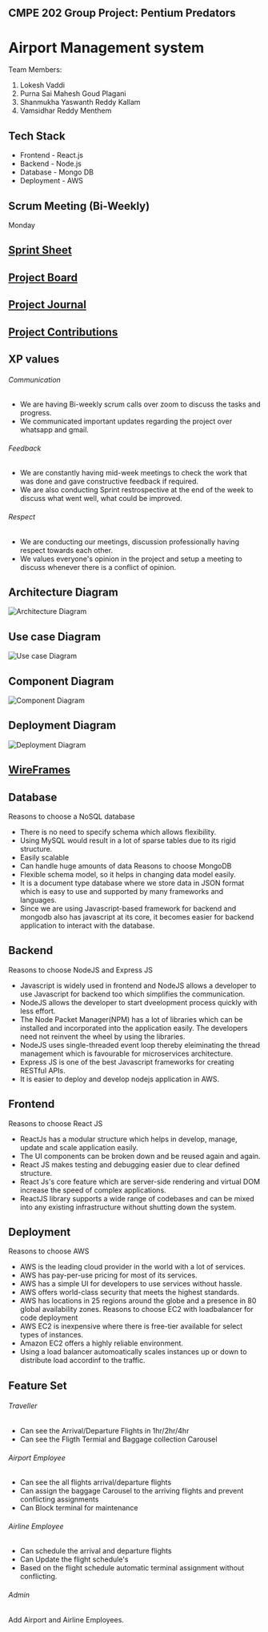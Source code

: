 ## CMPE 202 Group Project: Pentium Predators

# Airport Management system

Team Members:

1. Lokesh Vaddi
2. Purna Sai Mahesh Goud Plagani
3. Shanmukha Yaswanth Reddy Kallam
4. Vamsidhar Reddy Menthem

## Tech Stack

- Frontend - React.js
- Backend - Node.js
- Database - Mongo DB
- Deployment - AWS

## Scrum Meeting (Bi-Weekly)

Monday

## [Sprint Sheet](https://docs.google.com/spreadsheets/d/1S7y5mOIVPWUpca2kdMLfR_vjscz66GQDV9vDMBHnYm8/edit?usp=sharing)

## [Project Board](https://github.com/orgs/gopinathsjsu/projects/52/views/1)

## [Project Journal](https://github.com/gopinathsjsu/team-project-pentium-predators/tree/main/Journals)

## [Project Contributions](https://github.com/gopinathsjsu/team-project-pentium-predators/blob/main/Journals/Contributions)

## XP values

###### Communication

- We are having Bi-weekly scrum calls over zoom to discuss the tasks and progress.
- We communicated important updates regarding the project over whatsapp and gmail.

###### Feedback

- We are constantly having mid-week meetings to check the work that was done and gave constructive feedback if required.
- We are also conducting Sprint restrospective at the end of the week to discuss what went well, what could be improved.

###### Respect

- We are conducting our meetings, discussion professionally having respect towards each other.
- We values everyone's opinion in the project and setup a meeting to discuss whenever there is a conflict of opinion.

## Architecture Diagram

![Architecture Diagram](https://github.com/gopinathsjsu/team-project-pentium-predators/blob/main/client/src/assets/Architecture_Diagram.png)

## Use case Diagram
![Use case Diagram](https://github.com/gopinathsjsu/team-project-pentium-predators/blob/main/client/src/assets/Use-Case_Diagram.jfif)

## Component Diagram
![Component Diagram](https://github.com/gopinathsjsu/team-project-pentium-predators/blob/main/client/src/assets/Component_Diagram.png)

## Deployment Diagram
![Deployment Diagram](https://github.com/gopinathsjsu/team-project-pentium-predators/blob/main/client/src/assets/Deployment%20Diagram.png)

## [WireFrames](https://github.com/gopinathsjsu/team-project-pentium-predators/tree/main/client/src/assets/wireframes)

## Database

Reasons to choose a NoSQL database

- There is no need to specify schema which allows flexibility.
- Using MySQL would result in a lot of sparse tables due to its rigid structure.
- Easily scalable
- Can handle huge amounts of data
  Reasons to choose MongoDB
- Flexible schema model, so it helps in changing data model easily.
- It is a document type database where we store data in JSON format which is easy to use and supported by many frameworks and languages.
- Since we are using Javascript-based framework for backend and mongodb also has javascript at its core, it becomes easier for backend application to interact with the database.

## Backend

Reasons to choose NodeJS and Express JS

- Javascript is widely used in frontend and NodeJS allows a developer to use Javascript for backend too which simplifies the communication.
- NodeJS allows the developer to start dveelopment process quickly with less effort.
- The Node Packet Manager(NPM) has a lot of libraries which can be installed and incorporated into the application easily. The developers need not reinvent the wheel by using the libraries.
- NodeJS uses single-threaded event loop thereby eleiminating the thread management which is favourable for microservices architecture.
- Express JS is one of the best Javascript frameworks for creating RESTful APIs.
- It is easier to deploy and develop nodejs application in AWS.

## Frontend

Reasons to choose React JS

- ReactJs has a modular structure which helps in develop, manage, update and scale application easily.
- The UI components can be broken down and be reused again and again.
- React JS makes testing and debugging easier due to clear defined structure.
- React Js's core feature which are server-side rendering and virtual DOM increase the speed of complex applications.
- ReactJS library supports a wide range of codebases and can be mixed into any existing infrastructure without shutting down the system.

## Deployment

Reasons to choose AWS

- AWS is the leading cloud provider in the world with a lot of services.
- AWS has pay-per-use pricing for most of its services.
- AWS has a simple UI for developers to use services without hassle.
- AWS offers world-class security that meets the highest standards.
- AWS has locations in 25 regions around the globe and a presence in 80 global availability zones.
  Reasons to choose EC2 with loadbalancer for code deployment
- AWS EC2 is inexpensive where there is free-tier available for select types of instances.
- Amazon EC2 offers a highly reliable environment.
- Using a load balancer automoatically scales instances up or down to distribute load accordinf to the traffic.

## Feature Set

###### Traveller

- Can see the Arrival/Departure Flights in 1hr/2hr/4hr
- Can see the Fligth Termial and Baggage collection Carousel

###### Airport Employee

- Can see the all flights arrival/departure flights
- Can assign the baggage Carousel to the arriving flights and prevent conflicting assignments
- Can Block terminal for maintenance

###### Airline Employee

- Can schedule the arrival and departure flights
- Can Update the flight schedule's
- Based on the flight schedule automatic terminal assignment without conflicting.

###### Admin

Add Airport and Airline Employees.
